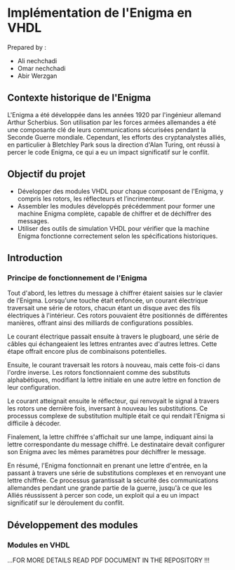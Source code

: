 <!DOCTYPE html>
<html lang="fr">
<head>
    <meta charset="UTF-8">
    <meta name="viewport" content="width=device-width, initial-scale=1.0">
    <link rel="stylesheet" href="styles.css">
</head>
<body>
    <div class="container">
        <h1>Implémentation de l'Enigma en VHDL</h1>
        <p>Prepared by :</p>
        <ul>
            <li>Ali nechchadi</li>
            <li>Omar nechchadi</li>
            <li>Abir Werzgan</li>
        </ul>
        <section>
            <h2>Contexte historique de l'Enigma</h2>
            <p>L'Enigma a été développée dans les années 1920 par l'ingénieur allemand Arthur Scherbius. Son utilisation par les forces armées allemandes a été une composante clé de leurs communications sécurisées pendant la Seconde Guerre mondiale. Cependant, les efforts des cryptanalystes alliés, en particulier à Bletchley Park sous la direction d'Alan Turing, ont réussi à percer le code Enigma, ce qui a eu un impact significatif sur le conflit.</p>
        </section>
        <section>
            <h2>Objectif du projet</h2>
            <ul>
                <li>Développer des modules VHDL pour chaque composant de l'Enigma, y compris les rotors, les réflecteurs et l’incrimenteur.</li>
                <li>Assembler les modules développés précédemment pour former une machine Enigma complète, capable de chiffrer et de déchiffrer des messages.</li>
                <li>Utiliser des outils de simulation VHDL pour vérifier que la machine Enigma fonctionne correctement selon les spécifications historiques.</li>
            </ul>
        </section>
        <section>
            <h2>Introduction</h2>
            <h3>Principe de fonctionnement de l'Enigma</h3>
            <p>Tout d'abord, les lettres du message à chiffrer étaient saisies sur le clavier de l'Enigma. Lorsqu'une touche était enfoncée, un courant électrique traversait une série de rotors, chacun étant un disque avec des fils électriques à l'intérieur. Ces rotors pouvaient être positionnés de différentes manières, offrant ainsi des milliards de configurations possibles.</p>
            <p>Le courant électrique passait ensuite à travers le plugboard, une série de câbles qui échangeaient les lettres entrantes avec d'autres lettres. Cette étape offrait encore plus de combinaisons potentielles.</p>
            <p>Ensuite, le courant traversait les rotors à nouveau, mais cette fois-ci dans l'ordre inverse. Les rotors fonctionnaient comme des substituts alphabétiques, modifiant la lettre initiale en une autre lettre en fonction de leur configuration.</p>
            <p>Le courant atteignait ensuite le réflecteur, qui renvoyait le signal à travers les rotors une dernière fois, inversant à nouveau les substitutions. Ce processus complexe de substitution multiple était ce qui rendait l'Enigma si difficile à décoder.</p>
            <p>Finalement, la lettre chiffrée s'affichait sur une lampe, indiquant ainsi la lettre correspondante du message chiffré. Le destinataire devait configurer son Enigma avec les mêmes paramètres pour déchiffrer le message.</p>
            <p>En résumé, l'Enigma fonctionnait en prenant une lettre d'entrée, en la passant à travers une série de substitutions complexes et en renvoyant une lettre chiffrée. Ce processus garantissait la sécurité des communications allemandes pendant une grande partie de la guerre, jusqu'à ce que les Alliés réussissent à percer son code, un exploit qui a eu un impact significatif sur le déroulement du conflit.</p>
        </section>
        <section>
            <h2>Développement des modules</h2>
            <h3>Modules en VHDL</h3>
            <p>...FOR MORE DETAILS READ PDF DOCUMENT IN  THE REPOSITORY !!!</p> <!-- Continue with the rest of the content as needed -->
        </section>
    </div>
</body>
</html>
